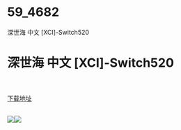 # 59_4682
深世海 中文 [XCI]-Switch520
# 深世海 中文 [XCI]-Switch520
 <br/></br>
[下载地址](https://www.switch520.cc/article/4682 "下载地址")
<br/></br>

<p><span style="font-size: 14px"><img src="https://s1.ax1x.com/2020/04/19/JKmDN8.jpg"><img src="https://s1.ax1x.com/2020/04/19/JKmy9g.jpg"></span></p>
